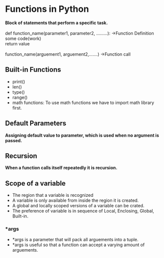 # Functions in Python
<b>Block of statements that perform a specific task.</b><br><br>
def function_name(parameter1, parameter2, .........): ->Function Definition<br>
some code(work)<br>
return value<br><br>
function_name(arguement1, arguement2,.......) ->Function call

## Built-in Functions
- print()<br>
- len()<br>
- type()<br>
- range()<br>
- math functions: To use math functions we have to import math library first.

## Default Parameters
<b>Assigning default value to parameter, which is used when no argument is passed.</b>

## Recursion 
<b>When a function calls itself repeatedly it is recursion.</b>

## Scope of a variable
- The region that a variable is recognized 
- A variable is only available from inside the region it is created.
- A global and locally scoped versions of a variable can be crated.
- The preference of variable is in sequence of Local, Enclosing, Global, Built-in.

### *args
- *args is a parameter that will pack all arguements into a tuple.
- *args is useful so that a function can accept a varying amount of arguements.
